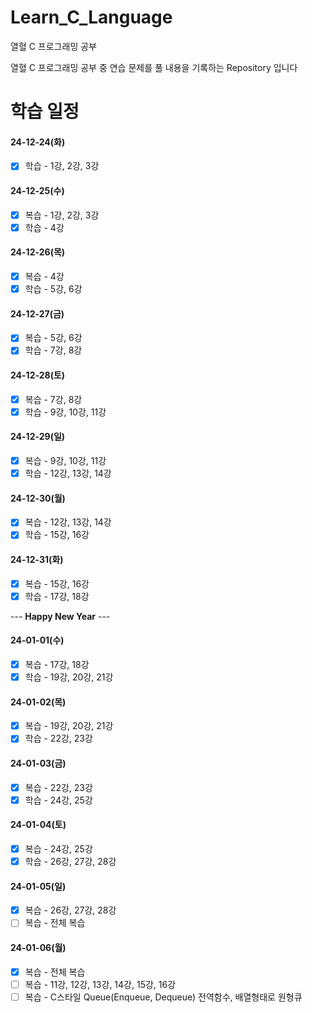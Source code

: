 # Learn_C_Language
열혈 C 프로그래밍 공부 

열혈 C 프로그래밍 공부 중 연습 문제를 풀 내용을 기록하는 Repository 입니다

# 학습 일정

#### 24-12-24(화)
- [X] 학습 - 1강, 2강, 3강

#### 24-12-25(수)
- [X] 복습 - 1강, 2강, 3강
- [X] 학습 - 4강

#### 24-12-26(목)
- [X] 복습 - 4강
- [X] 학습 - 5강, 6강

#### 24-12-27(금)
- [X] 복습 - 5강, 6강
- [X] 학습 - 7강, 8강

#### 24-12-28(토)
- [X] 복습 - 7강, 8강
- [X] 학습 - 9강, 10강, 11강

#### 24-12-29(일)
- [X] 복습 - 9강, 10강, 11강
- [X] 학습 - 12강, 13강, 14강

#### 24-12-30(월)
- [X] 복습 - 12강, 13강, 14강
- [X] 학습 - 15강, 16강

#### 24-12-31(화)
- [X] 복습 - 15강, 16강
- [X] 학습 - 17강, 18강

--- **Happy New Year** ---

#### 24-01-01(수)
- [X] 복습 - 17강, 18강
- [X] 학습 - 19강, 20강, 21강

#### 24-01-02(목)
- [X] 복습 - 19강, 20강, 21강
- [X] 학습 - 22강, 23강

#### 24-01-03(금)
- [X] 복습 - 22강, 23강
- [X] 학습 - 24강, 25강

#### 24-01-04(토)
- [X] 복습 - 24강, 25강
- [X] 학습 - 26강, 27강, 28강

#### 24-01-05(일)
- [X] 복습 - 26강, 27강, 28강
- [ ] 복습 - 전체 복습

#### 24-01-06(월)
- [X] 복습 - 전체 복습
- [ ] 복습 - 11강, 12강, 13강, 14강, 15강, 16강
- [ ] 복습 - C스타일 Queue(Enqueue, Dequeue) 전역함수, 배열형태로 원형큐
